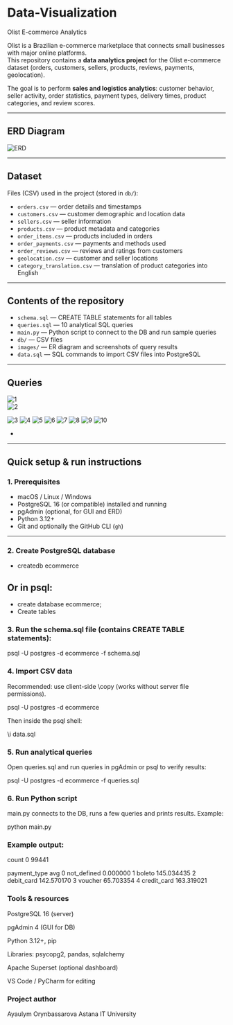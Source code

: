 # Data-Visualization  
Olist E-commerce Analytics  

Olist is a Brazilian e-commerce marketplace that connects small businesses with major online platforms.  
This repository contains a **data analytics project** for the Olist e-commerce dataset (orders, customers, sellers, products, reviews, payments, geolocation).  

The goal is to perform **sales and logistics analytics**: customer behavior, seller activity, order statistics, payment types, delivery times, product categories, and review scores.  

---

## ERD Diagram  

![ERD](images/ERD.png)  

---

## Dataset  

Files (CSV) used in the project (stored in `db/`):  

- `orders.csv` — order details and timestamps  
- `customers.csv` — customer demographic and location data  
- `sellers.csv` — seller information  
- `products.csv` — product metadata and categories  
- `order_items.csv` — products included in orders  
- `order_payments.csv` — payments and methods used  
- `order_reviews.csv` — reviews and ratings from customers  
- `geolocation.csv` — customer and seller locations  
- `category_translation.csv` — translation of product categories into English  

---

## Contents of the repository  

- `schema.sql` — CREATE TABLE statements for all tables 
- `queries.sql` — 10 analytical SQL queries  
- `main.py` — Python script to connect to the DB and run sample queries  
- `db/` — CSV files 
- `images/` — ER diagram and screenshots of query results  
- `data.sql` — SQL commands to import CSV files into PostgreSQL  

---
## Queries

![1](images/1.png)  
![2](images/2.png) 

![3](images/3.png) 
![4](images/4.png) 
![5](images/5.png) 
![6](images/6.png) 
![7](images/7.png) 
![8](images/8.png) 
![9](images/9.png) 
![10](images/10.png) 

-
---

## Quick setup & run instructions  

### 1. Prerequisites  
- macOS / Linux / Windows  
- PostgreSQL 16 (or compatible) installed and running  
- pgAdmin (optional, for GUI and ERD)  
- Python 3.12+  
- Git and optionally the GitHub CLI (`gh`)  

---
### 2. Create PostgreSQL database
- createdb ecommerce


## Or in psql:

- create database ecommerce;
- Create tables

### 3. Run the schema.sql file (contains CREATE TABLE statements):

psql -U postgres -d ecommerce -f schema.sql

### 4. Import CSV data

Recommended: use client-side \copy (works without server file permissions).

psql -U postgres -d ecommerce


Then inside the psql shell:

\i data.sql

### 5. Run analytical queries

Open queries.sql and run queries in pgAdmin or psql to verify results:

psql -U postgres -d ecommerce -f queries.sql

### 6. Run Python script

main.py connects to the DB, runs a few queries and prints results. Example:

python main.py


### Example output:

   count
0  99441

  payment_type         avg
0  not_defined    0.000000
1       boleto  145.034435
2   debit_card  142.570170
3      voucher   65.703354
4  credit_card  163.319021

### Tools & resources

PostgreSQL 16 (server)

pgAdmin 4 (GUI for DB)

Python 3.12+, pip

Libraries: psycopg2, pandas, sqlalchemy

Apache Superset (optional dashboard)

VS Code / PyCharm for editing

### Project author

Ayaulym Orynbassarova
Astana IT University
